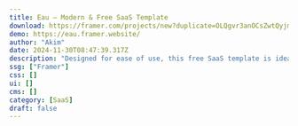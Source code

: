 ```yaml
---
title: Eau — Modern & Free SaaS Template
download: https://framer.com/projects/new?duplicate=OLQgvr3anOCsZwtQyjmT&via=akims15&duplicateType=siteTemplate
demo: https://eau.framer.website/
author: "Akim"
date: 2024-11-30T08:47:39.317Z
description: "Designed for ease of use, this free SaaS template is ideal for showcasing services and capturing leads. Download today for free and launch a website that’s both visually appealing and conversion-focused."
ssg: ["Framer"]
css: []
ui: []
cms: []
category: [SaaS]
draft: false
---
```

